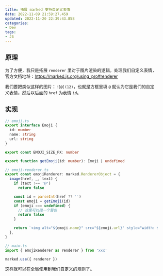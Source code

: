```yaml
---
title: 拓展 marked 支持自定义表情
date: 2022-11-09 21:59:27.459
updated: 2022-11-20 22:39:43.858
categories: 
- Dev
tags: 
- JS
---
```


## 原理

为了方便，我只是拓展 `renderer` 里对于图片渲染的逻辑，处理我们自定义表情，官方文档地址：https://marked.js.org/using_pro#renderer

我们要把类似这样的图片：`![@](12)`，也就是方框里填 `@` 就认为它是我们的自定义表情，然后以后面的 `href` 为表情 `id`。

## 实现

```ts
// emoji.ts
export interface Emoji {
  id: number
  name: string
  url: string
}

export const EMOJI_SIZE_PX: number

export function getEmoji(id: number): Emoji | undefined

// emoji-renderer.ts
export const emojiRenderer: marked.RendererObject = {
  image(href, _, text) {
    if (text !== '@')
      return false

    const id = parseInt(href ?? '')
    const emoji = getEmoji(id)
    if (emoji === undefined) {
      // 这里可以抛一个警告
      return false
    }

    return `<img alt="${emoji.name}" src="${emoji.url}" style="width: ${EMOJI_SIZE_PX}px; height: ${EMOJI_SIZE_PX}px;vertical-align: bottom; padding: 0 2px;">`
  },
}

// main.ts
import { emojiRenderer as renderer } from 'xxx'

marked.use({ renderer })
```

这样就可以在全局使用到我们自定义的规则了。
